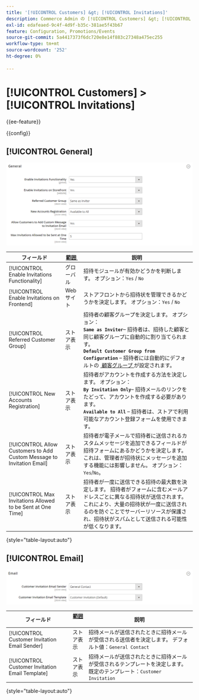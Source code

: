 ```yaml
---
title: '[!UICONTROL Customers] &gt; [!UICONTROL Invitations]'
description: Commerce Admin の [!UICONTROL Customers] &gt; [!UICONTROL Invitations] ページで設定を確認します。
exl-id: edafeaed-9c4f-4d9f-b35c-381ae5f43b67
feature: Configuration, Promotions/Events
source-git-commit: 5a4417373f6dc720e8e14f883c27348a475ec255
workflow-type: tm+mt
source-wordcount: '252'
ht-degree: 0%

---
```


# [!UICONTROL Customers] > [!UICONTROL Invitations]

{{ee-feature}}

{{config}}

## [!UICONTROL General]

![&#x200B; 一般 &#x200B;](./assets/invitations-general.png)<!-- zoom -->

<!-- [General](https://experienceleague.adobe.com/ja/docs/commerce-admin/marketing/promotions/events/invitations#enable-invitations-for-your-store) -->

| フィールド | [&#x200B; 範囲 &#x200B;](../../getting-started/websites-stores-views.md#scope-settings) | 説明 |
|--- |--- |--- |
| [!UICONTROL Enable Invitations Functionality] | グローバル | 招待モジュールが有効かどうかを判断します。 オプション：`Yes` / `No` |
| [!UICONTROL Enable Invitations on Frontend] | Web サイト | ストアフロントから招待状を管理できるかどうかを決定します。 オプション：`Yes` / `No` |
| [!UICONTROL Referred Customer Group] | ストア表示 | 招待者の顧客グループを決定します。 オプション：<br/>**`Same as Inviter`**– 招待者は、招待した顧客と同じ顧客グループに自動的に割り当てられます。<br/>**`Default Customer Group from Configuration`** – 招待者には自動的にデフォルトの [&#x200B; 顧客グループ &#x200B;](../../customers/customer-groups.md) が設定されます。 |
| [!UICONTROL New Accounts Registration] | ストア表示 | 招待者がアカウントを作成する方法を決定します。 オプション：<br/>**`By Invitation Only`**– 招待メールのリンクをたどって、アカウントを作成する必要があります。<br/>**`Available to All`** – 招待者は、ストアで利用可能なアカウント登録フォームを使用できます。 |
| [!UICONTROL Allow Customers to Add Custom Message to Invitation Email] | ストア表示 | 招待者が電子メールで招待者に送信されるカスタムメッセージを追加できるフィールドが招待フォームにあるかどうかを決定します。 これは、管理者が招待状にメッセージを追加する機能には影響しません。 オプション：`Yes`/`No`。 |
| [!UICONTROL Max Invitations Allowed to be Sent at One Time] | ストア表示 | 招待者が一度に送信できる招待の最大数を決定します。 招待者がフォームに含むメールアドレスごとに異なる招待状が送信されます。 これにより、大量の招待状が一度に送信されるのを防ぐことでサーバーリソースが保護され、招待状がスパムとして送信される可能性が低くなります。 |

{style="table-layout:auto"}

## [!UICONTROL Email]

![&#x200B; 電子メール &#x200B;](./assets/invitations-email.png)<!-- zoom -->

<!-- [Email](https://experienceleague.adobe.com/ja/docs/commerce-admin/marketing/promotions/events/invitations#enable-invitations-for-your-store) -->

| フィールド | [&#x200B; 範囲 &#x200B;](../../getting-started/websites-stores-views.md#scope-settings) | 説明 |
|--- |--- |--- |
| [!UICONTROL Customer Invitation Email Sender] | ストア表示 | 招待メールが送信されたときに招待メールが受信される送信者を決定します。 デフォルト値：`General Contact` |
| [!UICONTROL Customer Invitation Email Template] | ストア表示 | 招待メールが送信されたときに招待メールが受信されるテンプレートを決定します。 既定のテンプレート：`Customer Invitation` |

{style="table-layout:auto"}

